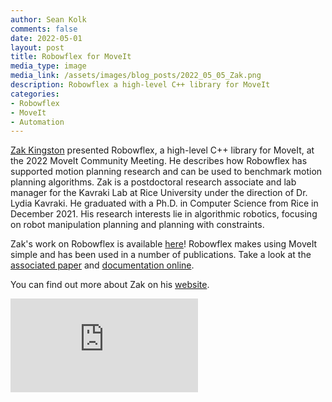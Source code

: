```yaml
---
author: Sean Kolk
comments: false
date: 2022-05-01
layout: post
title: Robowflex for MoveIt
media_type: image
media_link: /assets/images/blog_posts/2022_05_05_Zak.png
description: Robowflex a high-level C++ library for MoveIt
categories:
- Robowflex
- MoveIt
- Automation
---
```


 [Zak Kingston](http://zkingston.com) presented Robowflex, a high-level C++ library for MoveIt, at the 2022 MoveIt Community Meeting. He describes how Robowflex has supported motion planning research and can be used to benchmark motion planning algorithms. Zak is a postdoctoral research associate and lab manager for the Kavraki Lab at Rice University under the direction of Dr. Lydia Kavraki. He graduated with a Ph.D. in Computer Science from Rice in December 2021. His research interests lie in algorithmic robotics, focusing on robot manipulation planning and planning with constraints.

 Zak's work on Robowflex is available [here](https://github.com/KavrakiLab/robowflex)! Robowflex makes using MoveIt simple and has been used in a number of publications. Take a look at the [associated paper](http://zkingston.com/#Kingston2021) and [documentation online](https://kavrakilab.github.io/robowflex/).

You can find out more about Zak on his [website](http://zkingston.com/).

<div class="iframe-container">
<div class="text-center">
<iframe src="https://www.youtube-nocookie.com/embed/mPDE3QSkLJ0" title="YouTube video player" frameborder="0" allow="accelerometer; autoplay; clipboard-write; encrypted-media; gyroscope; picture-in-picture" allowfullscreen></iframe>
</div>
</div>
<br>
